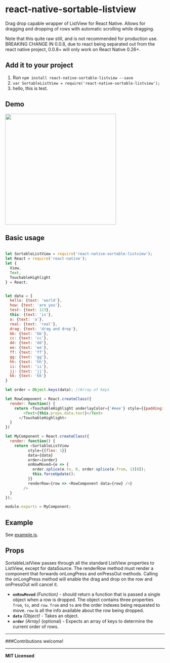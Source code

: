 # react-native-sortable-listview
Drag drop capable wrapper of ListView for React Native. Allows for dragging and dropping of rows with automatic scrolling while dragging.

Note that this quite raw still, and is not recommended for production use. BREAKING CHANGE IN 0.0.8, due to react being separated out from the react native project, 0.0.8+ will only work on React Native 0.26+.

## Add it to your project

1. Run `npm install react-native-sortable-listview --save`
2. `var SortableListView = require('react-native-sortable-listview');`
3. hello, this is test.

## Demo

<a href="https://raw.githubusercontent.com/deanmcpherson/react-native-sortable-listview/master/demo.gif"><img src="https://raw.githubusercontent.com/deanmcpherson/react-native-sortable-listview/master/demo.gif" width="350"></a>

## Basic usage

```javascript

let SortableListView = require('react-native-sortable-listview');
let React = require('react-native');
let {
  View,
  Text,
  TouchableHighlight
} = React;


let data = { 
  hello: {text: 'world'},
  how: {text: 'are you'},
  test: {text: 123},
  this: {text: 'is'},
  a: {text: 'a'},
  real: {text: 'real'},
  drag: {text: 'drag and drop'},
  bb: {text: 'bb'},
  cc: {text: 'cc'},
  dd: {text: 'dd'},
  ee: {text: 'ee'},
  ff: {text: 'ff'},
  gg: {text: 'gg'},
  hh: {text: 'hh'},
  ii: {text: 'ii'},
  jj: {text: 'jj'},
  kk: {text: 'kk'}
}

let order = Object.keys(data); //Array of keys

let RowComponent = React.createClass({
  render: function() {
    return <TouchableHighlight underlayColor={'#eee'} style={{padding: 25, backgroundColor: "#F8F8F8", borderBottomWidth:1, borderColor: '#eee'}} onLongPress={this.props.onLongPress} onPressOut={this.props.onPressOut}>
        <Text>{this.props.data.text}</Text>
      </TouchableHighlight>
  }
})

let MyComponent = React.createClass({
  render: function() {
    return <SortableListView
          style={{flex: 1}}
          data={data}
          order={order}
          onRowMoved={e => {
            order.splice(e.to, 0, order.splice(e.from, 1)[0]);
            this.forceUpdate();
          }}
          renderRow={row => <RowComponent data={row} />}
        />
  }
});

module.exports = MyComponent;

```
## Example

See
[example.js](https://github.com/deanmcpherson/react-native-sortable-listview/tree/master/example.js).


## Props

SortableListView passes through all the standard ListView properties to ListView, except for dataSource. The renderRow method must render a component that forwards onLongPress and onPressOut methods. Calling the onLongPress method will enable the drag and drop on the row and onPressOut will cancel it.

 - **`onRowMoved`** _(Function)_ - should return a function that is passed a single object when a row is dropped. The object contains three properties `from`, `to`, and `row`. `from` and `to` are the order indexes being requested to move. `row` is all the info available about the row being dropped.
 - **`data`** _(Object)_ - Takes an object.
 - **`order`** _(Array)_  (optional) - Expects an array of keys to determine the current order of rows.

---

###Contributions welcome!

---

**MIT Licensed**
